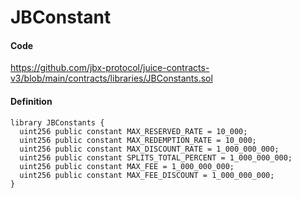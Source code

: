 # JBConstant

#### Code

https://github.com/jbx-protocol/juice-contracts-v3/blob/main/contracts/libraries/JBConstants.sol

#### Definition

```
library JBConstants {
  uint256 public constant MAX_RESERVED_RATE = 10_000;
  uint256 public constant MAX_REDEMPTION_RATE = 10_000;
  uint256 public constant MAX_DISCOUNT_RATE = 1_000_000_000;
  uint256 public constant SPLITS_TOTAL_PERCENT = 1_000_000_000;
  uint256 public constant MAX_FEE = 1_000_000_000;
  uint256 public constant MAX_FEE_DISCOUNT = 1_000_000_000;
}
```